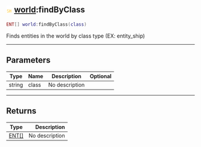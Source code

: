 ## ![shared](.gitbook/assets/shared.png) [world](./readme/world/README.md):findByClass

```lua
ENT[] world:findByClass(class)
```

Finds entities in the world by class type (EX: entity_ship)

------
## Parameters

| Type   | Name | Description | Optional |
| ------ | ---- | ----------- | -------: |
| string | class | No description |  |


------
## Returns

| Type   | Description |
| ------ | ----------: |
| [ENT[]](./readme/ENT[]/README.md) | No description |

